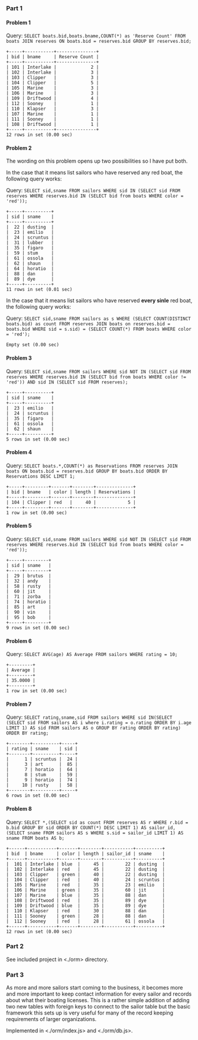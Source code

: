 ### Part 1

#### Problem 1

Query: `SELECT boats.bid,boats.bname,COUNT(*) as 'Reserve Count' FROM boats JOIN reserves ON boats.bid = reserves.bid GROUP BY reserves.bid;`

```
+-----+-----------+---------------+
| bid | bname     | Reserve Count |
+-----+-----------+---------------+
| 101 | Interlake |             2 |
| 102 | Interlake |             3 |
| 103 | Clipper   |             3 |
| 104 | Clipper   |             5 |
| 105 | Marine    |             3 |
| 106 | Marine    |             3 |
| 109 | Driftwood |             4 |
| 112 | Sooney    |             1 |
| 110 | Klapser   |             3 |
| 107 | Marine    |             1 |
| 111 | Sooney    |             1 |
| 108 | Driftwood |             1 |
+-----+-----------+---------------+
12 rows in set (0.00 sec)
```

#### Problem 2

The wording on this problem opens up two possibilities so I have put both.

In the case that it means list sailors who have reserved any red boat, the following query works:

Query: `SELECT sid,sname FROM sailors WHERE sid IN (SELECT sid FROM reserves WHERE reserves.bid IN (SELECT bid from boats WHERE color = 'red'));`

```
+-----+----------+
| sid | sname    |
+-----+----------+
|  22 | dusting  |
|  23 | emilio   |
|  24 | scruntus |
|  31 | lubber   |
|  35 | figaro   |
|  59 | stum     |
|  61 | ossola   |
|  62 | shaun    |
|  64 | horatio  |
|  88 | dan      |
|  89 | dye      |
+-----+----------+
11 rows in set (0.01 sec)
```

In the case that it means list sailors who have reserved **every sinle** red boat, the following query works:

Query: `SELECT sid,sname FROM sailors as s WHERE (SELECT COUNT(DISTINCT boats.bid) as count FROM reserves JOIN boats on reserves.bid = boats.bid WHERE sid = s.sid) = (SELECT COUNT(*) FROM boats WHERE color = 'red');`

```
Empty set (0.00 sec)
```

#### Problem 3

Query: `SELECT sid,sname FROM sailors WHERE sid NOT IN (SELECT sid FROM reserves WHERE reserves.bid IN (SELECT bid from boats WHERE color != 'red')) AND sid IN (SELECT sid FROM reserves);`

```
+-----+----------+
| sid | sname    |
+-----+----------+
|  23 | emilio   |
|  24 | scruntus |
|  35 | figaro   |
|  61 | ossola   |
|  62 | shaun    |
+-----+----------+
5 rows in set (0.00 sec)
```

#### Problem 4

Query: `SELECT boats.*,COUNT(*) as Reservations FROM reserves JOIN boats ON boats.bid = reserves.bid GROUP BY boats.bid ORDER BY Reservations DESC LIMIT 1;`

```
+-----+---------+-------+--------+--------------+
| bid | bname   | color | length | Reservations |
+-----+---------+-------+--------+--------------+
| 104 | Clipper | red   |     40 |            5 |
+-----+---------+-------+--------+--------------+
1 row in set (0.00 sec)
```

#### Problem 5

Query: `SELECT sid,sname FROM sailors WHERE sid NOT IN (SELECT sid FROM reserves WHERE reserves.bid IN (SELECT bid from boats WHERE color = 'red'));`

```
+-----+---------+
| sid | sname   |
+-----+---------+
|  29 | brutus  |
|  32 | andy    |
|  58 | rusty   |
|  60 | jit     |
|  71 | zorba   |
|  74 | horatio |
|  85 | art     |
|  90 | vin     |
|  95 | bob     |
+-----+---------+
9 rows in set (0.00 sec)
```

#### Problem 6

Query: `SELECT AVG(age) AS Average FROM sailors WHERE rating = 10;`

```
+---------+
| Average |
+---------+
| 35.0000 |
+---------+
1 row in set (0.00 sec)
```

#### Problem 7

Query: `SELECT rating,sname,sid FROM sailors WHERE sid IN(SELECT (SELECT sid FROM sailors AS i where i.rating = o.rating ORDER BY i.age LIMIT 1) AS sid FROM sailors AS o GROUP BY rating ORDER BY rating) ORDER BY rating;`

```
+--------+----------+-----+
| rating | sname    | sid |
+--------+----------+-----+
|      1 | scruntus |  24 |
|      3 | art      |  85 |
|      7 | horatio  |  64 |
|      8 | stum     |  59 |
|      9 | horatio  |  74 |
|     10 | rusty    |  58 |
+--------+----------+-----+
6 rows in set (0.00 sec)
```

#### Problem 8

Query: `SELECT *,(SELECT sid as count FROM reserves AS r WHERE r.bid = b.bid GROUP BY sid ORDER BY COUNT(*) DESC LIMIT 1) AS sailor_id, (SELECT sname FROM sailors AS s WHERE s.sid = sailor_id LIMIT 1) AS sname FROM boats AS b;`

```
+------+-----------+-------+--------+-----------+----------+
| bid  | bname     | color | length | sailor_id | sname    |
+------+-----------+-------+--------+-----------+----------+
|  101 | Interlake | blue  |     45 |        22 | dusting  |
|  102 | Interlake | red   |     45 |        22 | dusting  |
|  103 | Clipper   | green |     40 |        22 | dusting  |
|  104 | Clipper   | red   |     40 |        24 | scruntus |
|  105 | Marine    | red   |     35 |        23 | emilio   |
|  106 | Marine    | green |     35 |        60 | jit      |
|  107 | Marine    | blue  |     35 |        88 | dan      |
|  108 | Driftwood | red   |     35 |        89 | dye      |
|  109 | Driftwood | blue  |     35 |        89 | dye      |
|  110 | Klapser   | red   |     30 |        88 | dan      |
|  111 | Sooney    | green |     28 |        88 | dan      |
|  112 | Sooney    | red   |     28 |        61 | ossola   |
+------+-----------+-------+--------+-----------+----------+
12 rows in set (0.00 sec)
```

### Part 2

See included project in <./orm> directory.


### Part 3

As more and more sailors start coming to the business, it becomes more and more important to keep contact information for every sailor and records about what their boating licenses. This is a rather simple addition of adding two new tables with foreign keys to connect to the sailor table but the basic framework this sets up is very useful for many of the record keeping requirements of larger organizations.

Implemented in <./orm/index.js> and <./orm/db.js>.

